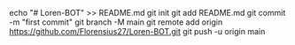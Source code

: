 echo "# Loren-BOT" >> README.md
git init
git add README.md
git commit -m "first commit"
git branch -M main
git remote add origin https://github.com/Florensius27/Loren-BOT.git
git push -u origin main

